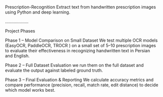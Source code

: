 Prescription-Recognition
Extract text from handwritten prescription images using Python and deep learning.

...................

 Project Phases

  Phase 1 – Model Comparison on Small Dataset
We test multiple OCR models (EasyOCR, PaddleOCR, TROCR ) on a small set of 5–10 prescription images to evaluate their effectiveness in recognizing handwritten text in Persian and English.

  Phase 2 – Full Dataset Evaluation
  we run them on the full dataset and evaluate the output against labeled ground truth.

  Phase 3 – Final Evaluation & Reporting
We calculate accuracy metrics and compare performance (precision, recall, match rate, edit distance) to decide which model works best.
